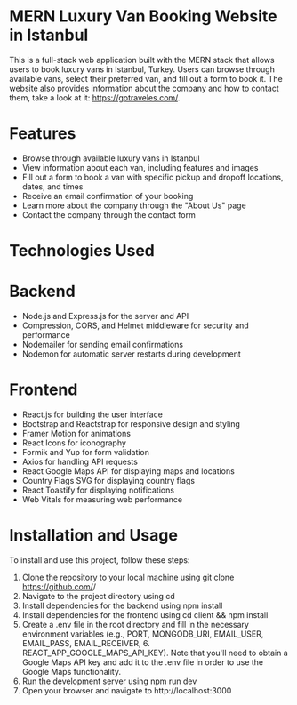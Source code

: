 # MERN Luxury Van Booking Website in Istanbul

This is a full-stack web application built with the MERN stack that allows users to book luxury vans in Istanbul, Turkey. Users can browse through available vans, select their preferred van, and fill out a form to book it. The website also provides information about the company and how to contact them, take a look at it: https://gotraveles.com/.

# Features

- Browse through available luxury vans in Istanbul
- View information about each van, including features and images
- Fill out a form to book a van with specific pickup and dropoff locations, dates, and times
- Receive an email confirmation of your booking
- Learn more about the company through the "About Us" page
- Contact the company through the contact form

# Technologies Used

# Backend

- Node.js and Express.js for the server and API
- Compression, CORS, and Helmet middleware for security and performance
- Nodemailer for sending email confirmations
- Nodemon for automatic server restarts during development

# Frontend

- React.js for building the user interface
- Bootstrap and Reactstrap for responsive design and styling
- Framer Motion for animations
- React Icons for iconography
- Formik and Yup for form validation
- Axios for handling API requests
- React Google Maps API for displaying maps and locations
- Country Flags SVG for displaying country flags
- React Toastify for displaying notifications
- Web Vitals for measuring web performance

# Installation and Usage

To install and use this project, follow these steps:

1. Clone the repository to your local machine using git clone https://github.com/<username>/<repository>
2. Navigate to the project directory using cd <repository>
3. Install dependencies for the backend using npm install
4. Install dependencies for the frontend using cd client && npm install
5. Create a .env file in the root directory and fill in the necessary environment variables (e.g., PORT, MONGODB_URI, EMAIL_USER, EMAIL_PASS, EMAIL_RECEIVER, 6. REACT_APP_GOOGLE_MAPS_API_KEY). Note that you'll need to obtain a Google Maps API key and add it to the .env file in order to use the Google Maps functionality.
7. Run the development server using npm run dev
8. Open your browser and navigate to http://localhost:3000
